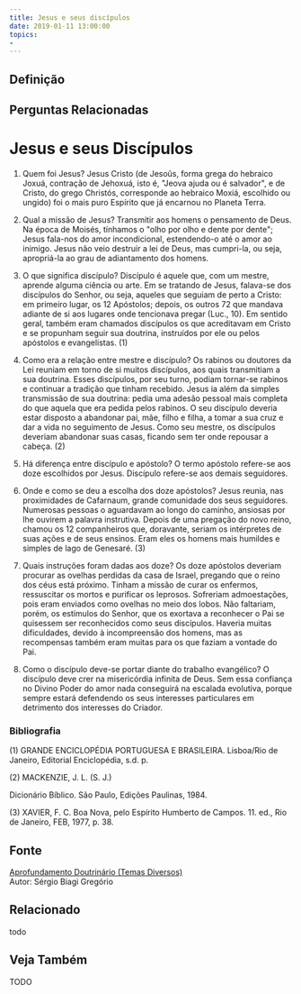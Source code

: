 ```yaml
---
title: Jesus e seus discípulos
date: 2019-01-11 13:00:00
topics: 
- 
---
```


## Definição


## Perguntas Relacionadas

Jesus e seus Discípulos
=======================

1. Quem foi Jesus?
Jesus Cristo (de Jesoûs, forma grega do hebraico Joxuá,
contração de Jehoxuá, isto é, "Jeova ajuda ou é salvador", e de
Cristo, do grego Christós, corresponde ao hebraico Moxiá, escolhido
ou ungido) foi o mais puro Espírito que já encarnou no Planeta Terra.

2. Qual a missão de Jesus?
Transmitir aos homens o pensamento de Deus. Na época de Moisés, tínhamos
o "olho por olho e dente por dente"; Jesus fala-nos do amor
incondicional, estendendo-o até o amor ao inimigo. Jesus não veio
destruir a lei de Deus, mas cumpri-la, ou seja, apropriá-la ao grau de
adiantamento dos homens.

3. O que significa discípulo?
Discípulo é aquele que, com um mestre, aprende alguma ciência ou arte.
Em se tratando de Jesus, falava-se dos discípulos do Senhor, ou seja,
aqueles que seguiam de perto a Cristo: em primeiro lugar, os 12
Apóstolos; depois, os outros 72 que mandava adiante de si aos lugares
onde tencionava pregar (Luc., 10). Em sentido geral, também eram
chamados discípulos os que acreditavam em Cristo e se propunham seguir
sua doutrina, instruídos por ele ou pelos apóstolos e evangelistas. (1)

4. Como era a relação entre mestre e discípulo?
Os rabinos ou doutores da Lei reuniam em torno de si muitos discípulos,
aos quais transmitiam a sua doutrina. Esses discípulos, por seu turno,
podiam tornar-se rabinos e continuar a tradição que tinham recebido.
Jesus ia além da simples transmissão de sua doutrina: pedia uma adesão
pessoal mais completa do que aquela que era pedida pelos rabinos. O seu
discípulo deveria estar disposto a abandonar pai, mãe, filho e filha, a
tomar a sua cruz e dar a vida no seguimento de Jesus. Como seu mestre,
os discípulos deveriam abandonar suas casas, ficando sem ter onde
repousar a cabeça. (2)

5. Há diferença entre discípulo e apóstolo?
O termo apóstolo refere-se aos doze escolhidos por Jesus. Discípulo
refere-se aos demais seguidores.

6. Onde e como se deu a escolha dos doze apóstolos?
Jesus reunia, nas proximidades de Cafarnaum, grande comunidade dos seus
seguidores. Numerosas pessoas o aguardavam ao longo do caminho, ansiosas
por lhe ouvirem a palavra instrutiva. Depois de uma pregação do novo
reino, chamou os 12 companheiros que, doravante, seriam os intérpretes
de suas ações e de seus ensinos. Eram eles os homens mais humildes e
simples de lago de Genesaré. (3)

7. Quais instruções foram dadas aos doze?
Os doze apóstolos deveriam procurar as ovelhas perdidas da casa de
Israel, pregando que o reino dos céus está próximo. Tinham a missão de
curar os enfermos, ressuscitar os mortos e purificar os leprosos.
Sofreriam admoestações, pois eram enviados como ovelhas no meio dos
lobos. Não faltariam, porém, os estímulos do Senhor, que os exortava a
reconhecer o Pai se quisessem ser reconhecidos como seus discípulos.
Haveria muitas dificuldades, devido à incompreensão dos homens, mas as
recompensas também eram muitas para os que faziam a vontade do Pai.

8. Como o discípulo deve-se portar diante do trabalho evangélico?
O discípulo deve crer na misericórdia infinita de Deus. Sem essa
confiança no Divino Poder do amor nada conseguirá na escalada evolutiva,
porque sempre estará defendendo os seus interesses particulares em
detrimento dos interesses do Criador.






### Bibliografia
(1) GRANDE ENCICLOPÉDIA PORTUGUESA E BRASILEIRA. Lisboa/Rio de Janeiro,
Editorial Enciclopédia, s.d. p.

(2) MACKENZIE, J. L. (S. J.)

Dicionário Bíblico. São Paulo, Edições Paulinas, 1984.

(3) XAVIER, F. C. Boa Nova, pelo Espírito Humberto de Campos. 11. ed.,
Rio de Janeiro, FEB, 1977, p. 38.

## Fonte
[Aprofundamento Doutrinário (Temas Diversos)](https://sites.google.com/view/aprofundamentodoutrinario/jesus-e-seus-discípulos)  
Autor: Sérgio Biagi Gregório



## Relacionado
todo

## Veja Também
TODO



